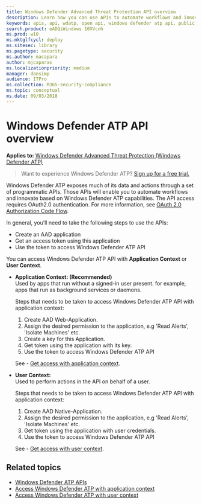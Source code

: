 ```yaml
---
title: Windows Defender Advanced Threat Protection API overview  
description: Learn how you can use APIs to automate workflows and innovate based on Windows Defender ATP capabilities
keywords: apis, api, wdatp, open api, windows defender atp api, public api, supported apis, alerts, machine, user, domain, ip, file, advanced hunting, query
search.product: eADQiWindows 10XVcnh
ms.prod: w10
ms.mktglfcycl: deploy
ms.sitesec: library
ms.pagetype: security
ms.author: macapara
author: mjcaparas
ms.localizationpriority: medium
manager: dansimp
audience: ITPro
ms.collection: M365-security-compliance 
ms.topic: conceptual
ms.date: 09/03/2018
---
```


# Windows Defender ATP API overview

**Applies to:** [Windows Defender Advanced Threat Protection (Windows Defender ATP)](https://wincom.blob.core.windows.net/documents/Windows10_Commercial_Comparison.pdf)

> Want to experience Windows Defender ATP? [Sign up for a free trial.](https://www.microsoft.com/en-us/WindowsForBusiness/windows-atp?ocid=docs-wdatp-exposedapis-abovefoldlink) 

Windows Defender ATP exposes much of its data and actions through a set of programmatic APIs. Those APIs will enable you to automate workflows and innovate based on Windows Defender ATP capabilities. The API access requires OAuth2.0 authentication. For more information, see [OAuth 2.0 Authorization Code Flow](https://docs.microsoft.com/en-us/azure/active-directory/develop/active-directory-v2-protocols-oauth-code).

In general, you’ll need to take the following steps to use the APIs:
- Create an AAD application
- Get an access token using this application
- Use the token to access Windows Defender ATP API


You can access Windows Defender ATP API with **Application Context** or **User Context**.

- **Application Context: (Recommended)** <br>
    Used by apps that run without a signed-in user present. for example, apps that run as background services or daemons.

	Steps that needs to be taken to access Windows Defender ATP API with application context:
	1) Create AAD Web-Application.
	2) Assign the desired permission to the application, e.g 'Read Alerts', 'Isolate Machines' etc. 
	3) Create a key for this Application.
	4) Get token using the application with its key.
	5) Use the token to access Windows Defender ATP API

	See - [Get access with application context](exposed-apis-create-app-webapp.md).


- **User Context:** <br>
    Used to perform actions in the API on behalf of a user.

	Steps that needs to be taken to access Windows Defender ATP API with application context:
	1) Create AAD Native-Application.
	2) Assign the desired permission to the application, e.g 'Read Alerts', 'Isolate Machines' etc. 
	3) Get token using the application with user credentials.
	4) Use the token to access Windows Defender ATP API

	See - [Get access with user context](exposed-apis-create-app-nativeapp.md).


## Related topics
- [Windows Defender ATP APIs](exposed-apis-list.md)
- [Access Windows Defender ATP with application context](exposed-apis-create-app-webapp.md)
- [Access Windows Defender ATP with user context](exposed-apis-create-app-nativeapp.md)